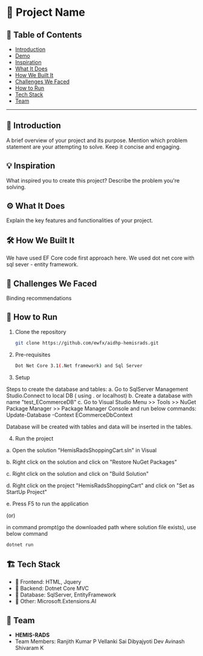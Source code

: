 # 🚀 Project Name

## 📌 Table of Contents
- [Introduction](#introduction)
- [Demo](#demo)
- [Inspiration](#inspiration)
- [What It Does](#what-it-does)
- [How We Built It](#how-we-built-it)
- [Challenges We Faced](#challenges-we-faced)
- [How to Run](#how-to-run)
- [Tech Stack](#tech-stack)
- [Team](#team)

---

## 🎯 Introduction
A brief overview of your project and its purpose. Mention which problem statement are your attempting to solve. Keep it concise and engaging.

## 💡 Inspiration
What inspired you to create this project? Describe the problem you're solving.

## ⚙️ What It Does
Explain the key features and functionalities of your project.

## 🛠️ How We Built It
We have used EF Core code first approach here.
We used dot net core with sql sever - entity framework. 

## 🚧 Challenges We Faced
Binding recommendations

## 🏃 How to Run
1. Clone the repository  
   ```sh
   git clone https://github.com/ewfx/aidhp-hemisrads.git
   ```
2. Pre-requisites
   ```sh
   Dot Net Core 3.1(.Net framework) and Sql Server
   ```
3. Setup

 Steps to create the database and tables:
a. Go to SqlServer Management Studio.Connect to local DB ( using . or localhost)
b. Create a database with name "test_ECommerceDB"
c. Go to Visual Studio Menu >> Tools >> NuGet Package Manager >> Package Manager Console and run below commands:
 Update-Database -Context ECommerceDbContext

 Database will be created with tables and data will be inserted in the tables.
   
4. Run the project  
   
a. Open the solution "HemisRadsShoppingCart.sln" in Visual

b. Right click on the solution and click on "Restore NuGet Packages"

c. Right click on the solution and click on "Build Solution"

d. Right click on the project "HemisRadsShoppingCart" and click on "Set as StartUp Project"

e. Press F5 to run the application

(or) 

in command prompt(go the downloaded path where solution file exists), use below command

```sh
dotnet run

```

## 🏗️ Tech Stack
- 🔹 Frontend: HTML, Jquery
- 🔹 Backend: Dotnet Core MVC
- 🔹 Database: SqlServer, EntityFramework
- 🔹 Other: Microsoft.Extensions.AI
  
## 👥 Team
- **HEMIS-RADS**
- Team Members:
  Ranjith Kumar P
  Vellanki Sai
  Dibyajyoti Dev
  Avinash Shivaram K
